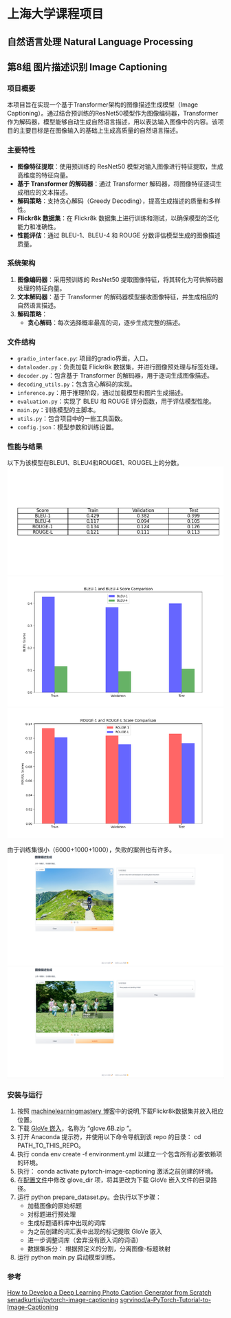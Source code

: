 # 上海大学课程项目

## 自然语言处理 Natural Language Processing

## 第8组 图片描述识别  Image Captioning

### 项目概要

本项目旨在实现一个基于Transformer架构的图像描述生成模型（Image Captioning）。通过结合预训练的ResNet50模型作为图像编码器，Transformer作为解码器，模型能够自动生成自然语言描述，用以表达输入图像中的内容。该项目的主要目标是在图像输入的基础上生成高质量的自然语言描述。

### 主要特性

- **图像特征提取**：使用预训练的 ResNet50 模型对输入图像进行特征提取，生成高维度的特征向量。
- **基于 Transformer 的解码器**：通过 Transformer 解码器，将图像特征逐词生成相应的文本描述。
- **解码策略**：支持贪心解码（Greedy Decoding），提高生成描述的质量和多样性。
- **Flickr8k 数据集**：在 Flickr8k 数据集上进行训练和测试，以确保模型的泛化能力和准确性。
- **性能评估**：通过 BLEU-1、BLEU-4 和 ROUGE 分数评估模型生成的图像描述质量。

### 系统架构

1. **图像编码器**：采用预训练的 ResNet50 提取图像特征，将其转化为可供解码器处理的特征向量。
2. **文本解码器**：基于 Transformer 的解码器模型接收图像特征，并生成相应的自然语言描述。
3. **解码策略**：
   - **贪心解码**：每次选择概率最高的词，逐步生成完整的描述。

### 文件结构

- `gradio_interface.py`: 项目的gradio界面，入口。
- `dataloader.py`：负责加载 Flickr8k 数据集，并进行图像预处理与标签处理。
- `decoder.py`：包含基于 Transformer 的解码器，用于逐词生成图像描述。
- `decoding_utils.py`：包含贪心解码的实现。
- `inference.py`：用于推理阶段，通过加载模型和图片生成描述。
- `evaluation.py`：实现了 BLEU 和 ROUGE 评分函数，用于评估模型性能。
- `main.py`：训练模型的主脚本。
- `utils.py`：包含项目中的一些工具函数。
- `config.json`：模型参数和训练设置。

### 性能与结果

以下为该模型在BLEU1、BLEU4和ROUGE1、ROUGEL上的分数。
![score_table](imgs/score_table.png "score table")
![bleu_score_comparison](imgs/bleu_score_comparison.png "bleu score comparison")
![rouge_score_comparison](imgs/rouge_score_comparison.png "rouge score comparison")

由于训练集很小（6000+1000+1000），失败的案例也有许多。
![sucess](imgs\sucess.png "sucess case")
![failure](imgs\failure.png "failure case")

### 安装与运行

1. 按照 [machinelearningmastery 博客](https://machinelearningmastery.com/develop-a-deep-learning-caption-generation-model-in-python/)中的说明,下载Flickr8k数据集并放入相应位置。
2. 下载 [GloVe 嵌入](https://nlp.stanford.edu/projects/glove/)，名称为 “glove.6B.zip ”。
3. 打开 Anaconda 提示符，并使用以下命令导航到该 repo 的目录： cd PATH_TO_THIS_REPO。
4. 执行 conda env create -f environment.yml 以建立一个包含所有必要依赖项的环境。
5. 执行： conda activate pytorch-image-captioning 激活之前创建的环境。
6. 在[配置文件](https://github.com/sakura0224/Group8-Image-Captioning/blob/main/config.json)中修改 glove_dir 项，将其更改为下载 GloVe 嵌入文件的目录路径。
7. 运行 python prepare_dataset.py。会执行以下步骤：
   - 加载图像的原始标题
   - 对标题进行预处理
   - 生成标题语料库中出现的词库
   - 为之前创建的词汇表中出现的标记提取 GloVe 嵌入
   - 进一步调整词库（舍弃没有嵌入词的词语）
   - 数据集拆分： 根据预定义的分割，分离图像-标题映射
8. 运行 python main.py 启动模型训练。

### 参考

[How to Develop a Deep Learning Photo Caption Generator from Scratch](https://machinelearningmastery.com/develop-a-deep-learning-caption-generation-model-in-python/)
[senadkurtisi/pytorch-image-captioning](https://github.com/senadkurtisi/pytorch-image-captioning)
[sgrvinod/a-PyTorch-Tutorial-to-Image-Captioning](https://github.com/sgrvinod/a-PyTorch-Tutorial-to-Image-Captioning)
